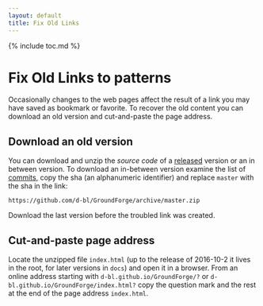 ```yaml
---
layout: default
title: Fix Old Links
---
```


{% include toc.md %}

Fix Old Links to patterns
=========================

Occasionally changes to the web pages affect the result of a link
you may have saved as bookmark or favorite.
To recover the old content you can download an old version and
cut-and-paste the page address.


Download an old version
-----------------------

You can download and unzip the _source code_ of a [released] version or an in between version.
To download an in-between version examine the list of [commits],
copy the sha (an alphanumeric identifier) and replace `master` with the sha in the link:

    https://github.com/d-bl/GroundForge/archive/master.zip

Download the last version before the troubled link was created.

[commits]: https://github.com/d-bl/GroundForge/commits/master
[released]: https://github.com/d-bl/GroundForge/releases/


Cut-and-paste page address
--------------------------

Locate the unzipped file `index.html` (up to the release of 2016-10-2
it lives in the root, for later versions in `docs`) and open it in a browser.
From an online address starting with `d-bl.github.io/GroundForge/?`
or `d-bl.github.io/GroundForge/index.html?`
copy the question mark and the rest at the end of the page address `index.html`.
